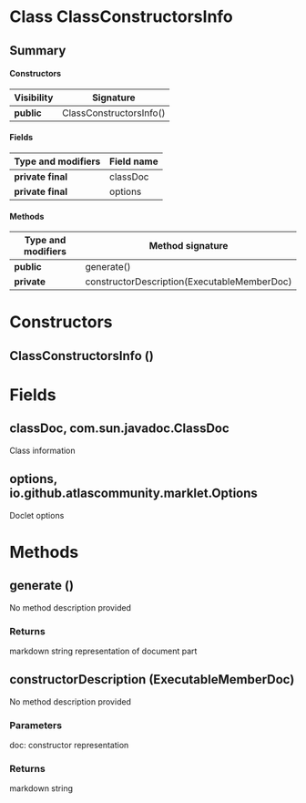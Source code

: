 Class ClassConstructorsInfo
===========================
Summary
-------
#### Constructors
| Visibility | Signature               |
| ---------- | ----------------------- |
| **public** | ClassConstructorsInfo() |
#### Fields
| Type and modifiers | Field name |
| ------------------ | ---------- |
| **private final**  | classDoc   |
| **private final**  | options    |
#### Methods
| Type and modifiers | Method signature                            |
| ------------------ | ------------------------------------------- |
| **public**         | generate()                                  |
| **private**        | constructorDescription(ExecutableMemberDoc) |

Constructors
============
ClassConstructorsInfo ()
------------------------


Fields
======
classDoc, com.sun.javadoc.ClassDoc
----------------------------------
Class information

options, io.github.atlascommunity.marklet.Options
-------------------------------------------------
Doclet options


Methods
=======
generate ()
-----------
No method description provided
### Returns
markdown string representation of document part

constructorDescription (ExecutableMemberDoc)
--------------------------------------------
No method description provided
### Parameters
doc: constructor representation

### Returns
markdown string


